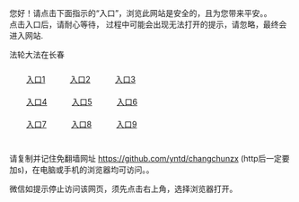 您好！请点击下面指示的“入口”，浏览此网站是安全的，且为您带来平安。。 <br/>
点击入口后，请耐心等待， 过程中可能会出现无法打开的提示，请忽略，最终会进入网站. </br>

法轮大法在长春<br/>
<div style="padding:10px"><a style="margin:20px" target="_blank" href="https://d2qx4frym76bdd.cloudfront.net/2Qpsp?dgtvw" id="ccLink1" rel="nofollow">入口1</a> <a target="_blank" style="margin:20px" href="https://d1rkqj9c8wgm8w.cloudfront.net/2Qpsp?riclcl" id="ccLink2" rel="nofollow">入口2</a> <a style="margin:20px" target="_blank" href="https://d2z75f3cpvg4u6.cloudfront.net/2Qpsp?sonhayjz" id="ccLink3" rel="nofollow">入口3</a></div>

<div style="padding:10px" ><a style="margin:20px" target="_blank" href="https://d2qx4frym76bdd.cloudfront.net/2Qpsp?dgtvw" id="ccLink4" rel="nofollow">入口4</a> <a style="margin:20px" href="https://d1rkqj9c8wgm8w.cloudfront.net/2Qpsp?riclcl" target="_blank" id="ccLink5" rel="nofollow">入口5</a> <a style="margin:20px" href="https://d2z75f3cpvg4u6.cloudfront.net/2Qpsp?sonhayjz" target="_blank" id="ccLink6" rel="nofollow">入口6</a></div>

<div style="padding:10px"><a style="margin:20px" target="_blank" href="https://d2qx4frym76bdd.cloudfront.net/2Qpsp?dgtvw" id="ccLink7" rel="nofollow">入口7</a> <a style="margin:20px" href="https://d1rkqj9c8wgm8w.cloudfront.net/2Qpsp?riclcl" target="_blank" id="ccLink8" rel="nofollow">入口8</a> <a style="margin:20px" target="_blank" href="https://d2z75f3cpvg4u6.cloudfront.net/2Qpsp?sonhayjz" id="ccLink9" rel="nofollow">入口9</a></div>

<br/>



请复制并记住免翻墙网址 https://github.com/yntd/changchunzx (http后一定要加s)，在电脑或手机的浏览器均可访问。。<br/>

微信如提示停止访问该网页，须先点击右上角，选择浏览器打开。
